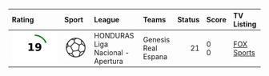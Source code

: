 | Rating                                                                                                                                 | Sport                                                                                                        | League                               | Teams                  |   Status | Score   | TV Listing                                                 |
|:---------------------------------------------------------------------------------------------------------------------------------------|:-------------------------------------------------------------------------------------------------------------|:-------------------------------------|:-----------------------|---------:|:--------|:-----------------------------------------------------------|
| <img src="https://raw.githubusercontent.com/BlakeDuncan25/Donut-SVG-Ratings/bac4e4a278175106499642192132b1786a9aec38/19.svg" alt="19"> | <img src="https://raw.githubusercontent.com/BlakeDuncan25/Donut-SVG-Ratings/master/soccer.png" alt="Soccer"> | HONDURAS<br>Liga Nacional - Apertura | Genesis<br>Real Espana |       21 | 0<br>0  | <a href="https://www.foxsports.com/replays">FOX Sports</a> |